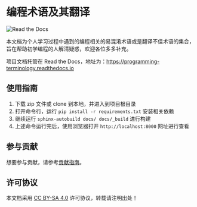 # 编程术语及其翻译

![Read the Docs](https://img.shields.io/readthedocs/programming-terminology.svg)

本文档为个人学习过程中遇到的编程相关的易混淆术语或是翻译不佳术语的集合，旨在帮助初学编程的人解清疑惑，欢迎各位多多补充。

项目文档托管在 Read the Docs，地址为：https://programming-terminology.readthedocs.io

## 使用指南

1. 下载 zip 文件或 clone 到本地，并进入到项目根目录
2. 打开命令行，运行 `pip install -r requirements.txt` 安装相关依赖
3. 继续运行 `sphinx-autobuild docs/ docs/_build` 进行构建
4. 上述命令运行完后，使用浏览器打开 `http://localhost:8000` 网址进行查看

## 参与贡献

想要参与贡献，请参考[贡献指南](CONTRIBUTING.md)。

## 许可协议

本文档采用 [CC BY-SA 4.0](LICENSE) 许可协议，转载请注明出处！
